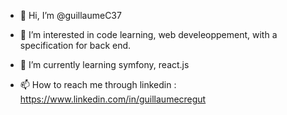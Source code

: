 - 👋 Hi, I’m @guillaumeC37
- 👀 I’m interested in code learning, web develeoppement, with a specification for back end.
- 🌱 I’m currently learning symfony, react.js

- 📫 How to reach me through linkedin : https://www.linkedin.com/in/guillaumecregut

<!---
guillaumeC37/guillaumeC37 is a ✨ special ✨ repository because its `README.md` (this file) appears on your GitHub profile.
You can click the Preview link to take a look at your changes.
--->
